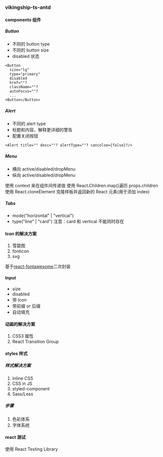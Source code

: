 <!--
 * @Author: FBB
 * @Date: 2020-09-10 21:34:53
 * @LastEditors: FBB
 * @LastEditTime: 2020-09-23 15:59:31
 * @Description:
-->

### vikingship-ts-antd

#### components 组件

##### Button

- 不同的 button type
- 不同的 button size
- disabled 状态

```tsx
<Button
  size="lg"
  type="primary"
  disabled
  href=""?
  className=""?
  autoFocus=""?
  ...
>Button</Button>
```

##### Alert

- 不同的 alert type
- 标题和内容，解释更详细的警告
- 配置关闭按钮

```tsx
<Alert title="" desc=""? alertType=""? cancolse={false}?/>
```

##### Menu

- 横向
  active/disabled/dropMenu
- 纵向
  active/disabled/dropMenu

使用 context 来在组件间传递值
使用 React.Children.map()遍历 props.children
使用 React.cloneElement 克隆样板并返回新的 React 元素(用于添加 index)

##### Tabs

- mode("horizontal" | "vertical")
- type("line" | "card") 注意：card 和 vertical 不能同时存在

#### Icon 的解决方案

1. 雪碧图
2. fonticon
3. svg

基于[react-fontawesome](https://github.com/FortAwesome/react-fontawesome)二次封装

#### Input

- size
- disabled
- 带 Icon
- 带前缀 or 后缀
- 自动填充

#### 动画的解决方案

1. CSS3 属性
2. React Transition Group

#### styles 样式

##### 样式解决方案

1. Inline CSS
2. CSS in JS
3. styled-component
4. Sass/Less

##### 步骤

1. 色彩体系
2. 字体系统

#### react 测试

使用 React Testing Library
